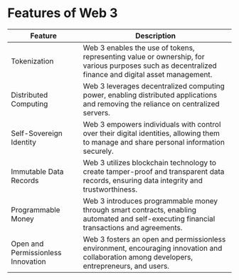 # Features of Web 3
| Feature                            | Description                                                                                                                                |
|------------------------------------|--------------------------------------------------------------------------------------------------------------------------------------------|
| Tokenization                       | Web 3 enables the use of tokens, representing value or ownership, for various purposes such as decentralized finance and digital asset management.|
| Distributed Computing              | Web 3 leverages decentralized computing power, enabling distributed applications and removing the reliance on centralized servers.           |
| Self-Sovereign Identity            | Web 3 empowers individuals with control over their digital identities, allowing them to manage and share personal information securely.      |
| Immutable Data Records             | Web 3 utilizes blockchain technology to create tamper-proof and transparent data records, ensuring data integrity and trustworthiness.         |
| Programmable Money                 | Web 3 introduces programmable money through smart contracts, enabling automated and self-executing financial transactions and agreements.    |
| Open and Permissionless Innovation | Web 3 fosters an open and permissionless environment, encouraging innovation and collaboration among developers, entrepreneurs, and users.    |
